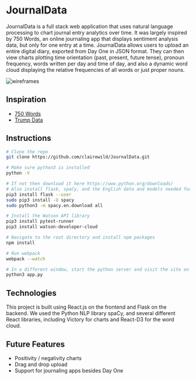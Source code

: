 # JournalData

JournalData is a full stack web application that uses natural language processing to chart journal entry analytics over time. It was largely inspired by 750 Words, an online journaling app that displays sentiment analysis data, but only for one entry at a time. JournalData allows users to upload an entire digital diary, exported from Day One in JSON format. They can then view charts plotting time orientation (past, present, future tense), pronoun frequency, words written per day and time of day, and also a dynamic word cloud displaying the relative frequencies of all words or just proper nouns.

![wireframes](http://res.cloudinary.com/oblaka/image/upload/v1496626405/journal-data_seiz82.jpg)

## Inspiration

- [750 Words][750words]
- [Trump Data][trumpdata]

[750words]: http://750words.com/
[trumpdata]: http://www.trumpdata.org/

## Instructions

```bash
# Clone the repo
git clone https://github.com/clairewild/JournalData.git

# Make sure python3 is installed
python -V

# If not then download it here https://www.python.org/downloads/
# Also install flask, spaCy, and the English data and models needed for NLP
pip3 install flask --user
sudo pip3 install -U spacy
sudo python3 -m spacy.en.download all

# Install the Watson API library
pip3 install pytest-runner
pip3 install watson-developer-cloud

# Navigate to the root directory and install npm packages
npm install

# Run webpack
webpack --watch

# In a different window, start the python server and visit the site on localhost
python3 app.py
```

## Technologies

This project is built using React.js on the frontend and Flask on the backend. We used the Python NLP library spaCy, and several different React libraries, including Victory for charts and React-D3 for the word cloud.

## Future Features

- Positivity / negativity charts
- Drag and drop upload
- Support for journaling apps besides Day One
